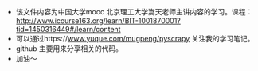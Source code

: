 - 该文件内容为中国大学mooc 北京理工大学嵩天老师主讲内容的学习。课程：http://www.icourse163.org/learn/BIT-1001870001?tid=1450316449#/learn/content
- 可以通过https://www.yuque.com/mugpeng/pyscrapy 关注我的学习笔记。
- github 主要用来分享相关的代码。
- 加油～